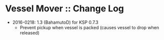 # Vessel Mover :: Change Log

* 2016-0218: 1.3 (BahamutoD) for KSP 0.7.3
	+ Prevent pickup when vessel is packed (causes vessel to drop when released)
